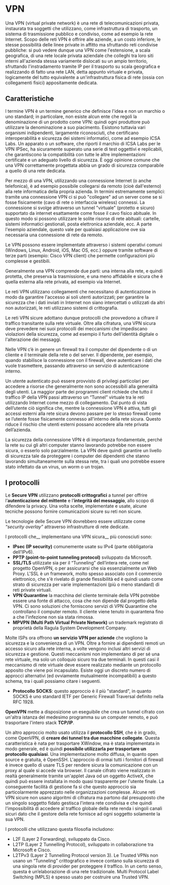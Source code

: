 # VPN

Una VPN (virtual private network) è una rete di telecomunicazioni privata, instaurata tra soggetti che utilizzano, come infrastruttura di trasporto, un sistema di trasmissione pubblico e condiviso, come ad esempio la rete Internet. Scopo delle reti VPN è offrire alle aziende, a un costo inferiore, le stesse possibilità delle linee private in affitto ma sfruttando reti condivise pubbliche: si può vedere dunque una VPN come l'estensione, a scala geografica, di una rete locale privata aziendale che colleghi tra loro siti interni all'azienda stessa variamente dislocati su un ampio territorio, sfruttando l'instradamento tramite IP per il trasporto su scala geografica e realizzando di fatto una rete LAN, detta appunto virtuale e privata, logicamente del tutto equivalente a un'infrastruttura fisica di rete (ossia con collegamenti fisici) appositamente dedicata.

## Caratteristiche

l termine VPN è un termine generico che definisce l'idea e non un marchio o uno standard; in particolare, non esiste alcun ente che regoli la denominazione di un prodotto come VPN: quindi ogni produttore può utilizzare la denominazione a suo piacimento. Esistono tuttavia vari organismi indipendenti, largamente riconosciuti, che certificano interoperabilità e sicurezza dei sistemi informatici, come ad esempio ICSA Labs. Un apparato o un software, che riporti il marchio di ICSA Labs per le VPN IPSec, ha sicuramente superato una serie di test oggettivi e replicabili, che garantiscono la compatibilità con tutte le altre implementazioni certificate e un adeguato livello di sicurezza. È oggi opinione comune che una VPN correttamente progettata abbia un grado di sicurezza comparabile a quello di una rete dedicata.

Per mezzo di una VPN, utilizzando una connessione Internet (o anche telefonica), è ad esempio possibile collegarsi da remoto (cioè dall'esterno) alla rete informatica della propria azienda. In termini estremamente semplici: tramite una connessione VPN ci si può "collegare" ad un server come se si fosse fisicamente (cavo di rete o interfaccia wireless) connessi. La connessione si svolge attraverso un tunnel "virtuale" (protetto e sicuro) supportato da internet esattamente come fosse il cavo fisico abituale. In questo modo si possono utilizzare le solite risorse di rete abituali: cartelle, sistemi informatici gestionali, posta elettronica aziendale, ecc. A parte l'esempio aziendale, questo vale per qualsiasi applicazione ove sia necessaria una connessione di rete da remoto.

Le VPN possono essere implementate attraverso i sistemi operativi comuni (Windows, Linux, Android, iOS, Mac OS, ecc.) oppure tramite software di terze parti (esempio: Cisco VPN client) che permette configurazioni più complesse e gestibili.

Generalmente una VPN comprende due parti: una interna alla rete, e quindi protetta, che preserva la trasmissione, e una meno affidabile e sicura che è quella esterna alla rete privata, ad esempio via Internet.

Le reti VPN utilizzano collegamenti che necessitano di autenticazione in modo da garantire l'accesso ai soli utenti autorizzati; per garantire la sicurezza che i dati inviati in Internet non siano intercettati o utilizzati da altri non autorizzati, le reti utilizzano sistemi di crittografia.

Le reti VPN sicure adottano dunque protocolli che provvedono a cifrare il traffico transitante sulla rete virtuale. Oltre alla cifratura, una VPN sicura deve prevedere nei suoi protocolli dei meccanismi che impediscano violazioni della sicurezza, come ad esempio il furto dell'identità digitale o l'alterazione dei messaggi.

Nelle VPN c’è in genere un firewall tra il computer del dipendente o di un cliente e il terminale della rete o del server. Il dipendente, per esempio, quando stabilisce la connessione con il firewall, deve autenticare i dati che vuole trasmettere, passando attraverso un servizio di autenticazione interno.

Un utente autenticato può essere provvisto di privilegi particolari per accedere a risorse che generalmente non sono accessibili alla generalità degli utenti. La maggior parte dei programmi client richiede che tutto il traffico IP della VPN passi attraverso un “Tunnel” virtuale tra le reti utilizzando Internet come mezzo di collegamento. Dal punto di vista dell’utente ciò significa che, mentre la connessione VPN è attiva, tutti gli accessi esterni alla rete sicura devono passare per lo stesso firewall come se l’utente fosse fisicamente connesso all'interno della rete sicura. Questo riduce il rischio che utenti esterni possano accedere alla rete privata dell’azienda.

La sicurezza della connessione VPN è di importanza fondamentale, perché la rete su cui gli altri computer stanno lavorando potrebbe non essere sicura, o esserlo solo parzialmente. La VPN deve quindi garantire un livello di sicurezza tale da proteggere i computer dei dipendenti che stanno lavorando simultaneamente sulla stessa rete, tra i quali uno potrebbe essere stato infettato da un virus, un worm o un trojan.

## I protocolli

Le __Secure VPN__ utilizzano __protocolli crittografici__ a tunnel per offrire l’__autenticazione del mittente__ e l’__integrità del messaggio__, allo scopo di difendere la privacy. Una volta scelte, implementate e usate, alcune tecniche possono fornire comunicazioni sicure su reti non sicure.

Le tecnologie delle Secure VPN dovrebbero essere utilizzate come _“security overlay”_ attraverso infrastrutture di rete dedicate.

I protocolli che__ implementano una VPN sicura__ più conosciuti sono:

- __IPsec (IP security)__ comunemente usate su IPv4 (parte obbligatoria dell'IPv6).
- __PPTP (point-to-point tunneling protocol)__ sviluppato da Microsoft.
- __SSL/TLS__ utilizzate sia per il “Tunneling” dell’intera rete, come nel progetto OpenVPN, o per assicurarsi che sia essenzialmente un Web Proxy. L'SSL è un framework, molto spesso associato con il commercio elettronico, che s'è rivelato di grande flessibilità ed è quindi usato come strato di sicurezza per varie implementazioni (più o meno standard) di reti private virtuali.
- __VPN Quarantine__ la macchina del cliente terminale della VPN potrebbe essere una fonte di attacco, cosa che non dipende dal progetto della VPN. Ci sono soluzioni che forniscono servizi di VPN Quarantine che controllano il computer remoto. Il cliente viene tenuto in quarantena fino a che l'infezione non sia stata rimossa.
- __MPVPN (Multi Path Virtual Private Network)__ un trademark registrato di proprietà della Ragula System Development Company.

Molte ISPs ora offrono __un servizio VPN per aziende__ che vogliono la sicurezza e la convenienza di un VPN. Oltre a fornire ai dipendenti remoti un accesso sicuro alla rete interna, a volte vengono inclusi altri servizi di sicurezza e gestione.
Questi meccanismi non implementano di per sé una rete virtuale, ma solo un colloquio sicuro tra due terminali. In questi casi il meccanismo di rete virtuale deve essere realizzato mediante un protocollo apposito che viene poi incapsulato. Esiste oggi un discreto numero di approcci alternativi (ed ovviamente mutualmente incompatibili) a questo schema, tra i quali possiamo citare i seguenti.

- __Protocollo SOCKS__: questo approccio è il più "standard", in quanto SOCKS è uno standard IETF per Generic Firewall Traversal definito nella RFC 1928.

__OpenVPN__ mette a disposizione un eseguibile che crea un tunnel cifrato con un'altra istanza del medesimo programma su un computer remoto, e può trasportare l'intero stack __TCP/IP__.

Un altro approccio molto usato utilizza il __protocollo SSH__, che è in grado, come OpenVPN, di __creare dei tunnel tra due macchine collegate__. Questa caratteristica è nata per trasportare XWindow, ma è stata implementata in modo generale, ed è quindi __possibile utilizzarla per trasportare un protocollo qualsiasi__. Una implementazione molto diffusa, in quanto open source e gratuita, è OpenSSH.
L'approccio di ormai tutti i fornitori di firewall è invece quello di usare TLS per rendere sicura la comunicazione con un proxy al quale si accede via browser. Il canale cifrato viene realizzato in realtà generalmente tramite un'applet Java od un oggetto ActiveX, che quindi può essere installata in modo quasi trasparente per l'utente finale. La conseguente facilità di gestione fa sì che questo approccio sia particolarmente apprezzato nelle organizzazioni complesse.
Alcune reti VPN sicure non usano algoritmi di cifratura ma partono dal presupposto che un singolo soggetto fidato gestisca l'intera rete condivisa e che quindi l'impossibilità di accedere al traffico globale della rete renda i singoli canali sicuri dato che il gestore della rete fornisce ad ogni soggetto solamente la sua VPN.

I protocolli che utilizzano questa filosofia includono:

* L2F (Layer 2 Forwarding), sviluppato da Cisco.
* L2TP (Layer 2 Tunnelling Protocol), sviluppato in collaborazione tra Microsoft e Cisco.
* L2TPv3 (Layer 2 Tunnelling Protocol version 3). Le Trusted VPNs non usano un “Tunneling” crittografico e invece contano sulla sicurezza di una singola rete di provider per proteggere il traffico. In un certo senso, questa è un’elaborazione di una rete tradizionale.
Multi Protocol Label Switching (MPLS) è spesso usato per costruire una Trusted VPN.

